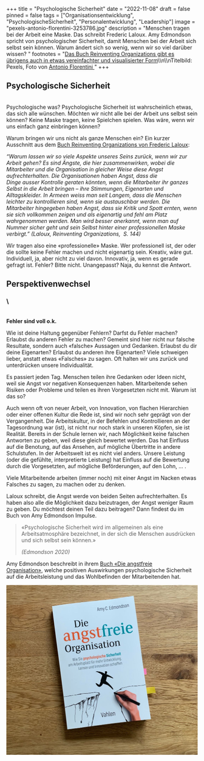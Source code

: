 +++
title = "Psychologische Sicherheit"
date = "2022-11-08"
draft = false
pinned = false
tags = ["Organisationsentwicklung", "PsychologischeSicherheit", "Personalentwicklung", "Leadership"]
image = "pexels-antonio-florentini-3253786.jpg"
description = "Menschen tragen bei der Arbeit eine Maske. Das schreibt Frederic Laloux. Amy Edmondson spricht von psychologischer Sicherheit, damit Menschen bei der Arbeit sich selbst sein können. Warum ändert sich so wenig, wenn wir so viel darüber wissen? "
footnotes = "[Das Buch Reinventing Organizations gibt es übrigens auch in etwas vereinfachter und visualisierter Form](https://www.exlibris.ch/de/buecher-buch/deutschsprachige-buecher/frederic-laloux/reinventing-organizations-visuell/id/9783800652853/)\\\n\\\nTitelbild: Pexels, Foto von [Antonio Florentini ](https://www.pexels.com/de-de/foto/hockender-mann-der-nachts-schwarzen-kapuzenpulli-tragt-3253786/)"
+++
## Psychologische Sicherheit

\
Psychologische was? Psychologische Sicherheit ist wahrscheinlich etwas, das sich alle wünschen. Möchten wir nicht alle bei der Arbeit uns selbst sein können? Keine Maske tragen, keine Spielchen spielen. Was wäre, wenn wir uns einfach ganz einbringen können?  

Warum bringen wir uns nicht als ganze Menschen ein? Ein kurzer Ausschnitt aus dem [Buch Reinventing Organizations von Frederic Laloux](https://www.exlibris.ch/de/buecher-buch/deutschsprachige-buecher/frederic-laloux/reinventing-organizations/id/9783800649136/): 

*“Warum lassen wir so viele Aspekte unseres Seins zurück, wenn wir zur Arbeit gehen? Es sind Ängste, die hier zusammenwirken, wobei die Mitarbeiter und die Organisation in gleicher Weise diese Angst aufrechterhalten. Die Organisationen haben Angst, dass die Dinge ausser Kontrolle geraten könnten, wenn die Mitarbeiter ihr ganzes Selbst in die Arbeit bringen – ihre Stimmungen, Eigenarten und Alltagskleider. In Armeen weiss man seit Langem, dass die Menschen leichter zu kontrollieren sind, wenn sie austauschbar werden. Die Mitarbeiter hingegeben haben Angst, dass sie Kritik und Spott ernten, wenn sie sich vollkommen zeigen und als eigenartig und fehl am Platz wahrgenommen werden. Man wird besser anerkannt, wenn man auf Nummer sicher geht und sein Selbst hinter einer professionellen Maske verbirgt.” (Laloux, Reinventing Organizations,  S. 144)* 

Wir tragen also eine «professionelle» Maske. Wer professionell ist, der oder die sollte keine Fehler machen und nicht eigenartig sein. Kreativ, wäre gut. Individuell, ja, aber nicht zu viel davon. Innovativ, ja, wenn es gerade gefragt ist. Fehler? Bitte nicht. Unangepasst? Naja, du kennst die Antwort.  

## **Perspektivenwechse**l 

### \
 \
**Fehler sind voll o.k.** 

Wie ist deine Haltung gegenüber Fehlern? Darfst du Fehler machen? Erlaubst du anderen Fehler zu machen? Gemeint sind hier nicht nur falsche Resultate, sondern auch «falsche» Aussagen und Gedanken. Erlaubst du dir deine Eigenarten? Erlaubst du anderen ihre Eigenarten? Viele schweigen lieber, anstatt etwas «Falsches» zu sagen. Oft halten wir uns zurück und unterdrücken unsere Individualität. 

Es passiert jeden Tag. Menschen teilen ihre Gedanken oder Ideen nicht, weil sie Angst vor negativen Konsequenzen haben. Mitarbeitende sehen Risiken oder Probleme und teilen es ihren Vorgesetzten nicht mit. Warum ist das so? 

Auch wenn oft von neuer Arbeit, von Innovation, von flachen Hierarchien oder einer offenen Kultur die Rede ist, sind wir noch sehr geprägt von der Vergangenheit. Die Arbeitskultur, in der Befehlen und Kontrollieren an der Tagesordnung war (ist), ist nicht nur noch stark in unseren Köpfen, sie ist Realität. Bereits in der Schule lernen wir, nach Möglichkeit keine falschen Antworten zu geben, weil diese gleich bewertet werden. Das hat Einfluss auf die Benotung, auf das Ansehen, auf mögliche Übertritte in andere Schulstufen. In der Arbeitswelt ist es nicht viel anders. Unsere Leistung (oder die gefühlte, interpretierte Leistung) hat Einfluss auf die Bewertung durch die Vorgesetzten, auf mögliche Beförderungen, auf den Lohn, … .  

Viele Mitarbeitende arbeiten (immer noch) mit einer Angst im Nacken etwas Falsches zu sagen, zu machen oder zu denken.  

Laloux schreibt, die Angst werde von beiden Seiten aufrechterhalten. Es haben also alle die Möglichkeit dazu beizutragen, der Angst weniger Raum zu geben. Du möchtest deinen Teil dazu beitragen? Dann findest du im Buch von Amy Edmondson Impulse.  

> «Psychologische Sicherheit wird im allgemeinen als eine Arbeitsatmosphäre bezeichnet, in der sich die Menschen ausdrücken und sich selbst sein können.»
>
>  *(Edmondson 2020)* 

Amy Edmondson beschreibt in ihrem [Buch «Die angstfreie Organisation»](https://www.exlibris.ch/de/buecher-buch/deutschsprachige-buecher/amy-c-edmondson/die-angstfreie-organisation/id/9783800660674/), welche positiven Auswirkungen psychologische Sicherheit auf die Arbeitsleistung und das Wohlbefinden der Mitarbeitenden hat.  

![](1663304462654-2.jpeg)